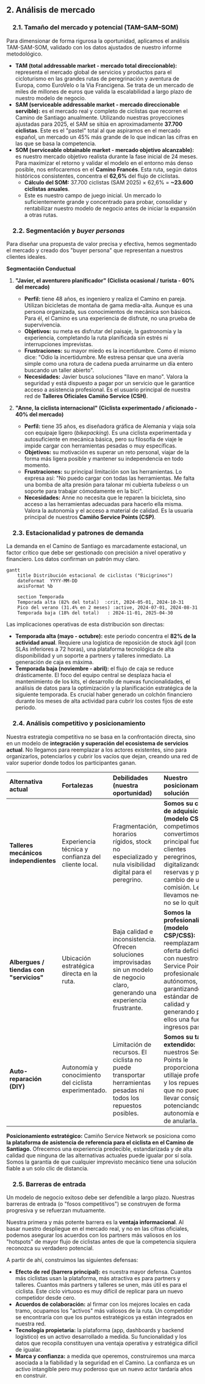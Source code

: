 ## **2. Análisis de mercado**

###  2.1. Tamaño del mercado y potencial (TAM–SAM–SOM)

Para dimensionar de forma rigurosa la oportunidad, aplicamos el análisis TAM-SAM-SOM, validado con los datos ajustados de nuestro informe metodológico.

- **TAM (total addressable market - mercado total direccionable):** representa el mercado global de servicios y productos para el cicloturismo en las grandes rutas de peregrinación y aventura de Europa, como EuroVelo o la Via Francigena. Se trata de un mercado de miles de millones de euros que valida la escalabilidad a largo plazo de nuestro modelo de negocio.
- **SAM (serviceable addressable market - mercado direccionable servible):** es el mercado real y completo de ciclistas que recorren el Camino de Santiago anualmente. Utilizando nuestras proyecciones ajustadas para 2025, el SAM se sitúa en aproximadamente **37.700 ciclistas**. Este es el "pastel" total al que aspiramos en el mercado español, un mercado un 45% más grande de lo que indican las cifras en las que se basa la competencia.
- **SOM (serviceable obtainable market - mercado objetivo alcanzable):** es nuestro mercado objetivo realista durante la fase inicial de 24 meses. Para maximizar el retorno y validar el modelo en el entorno más denso posible, nos enfocaremos en el **Camino Francés**. Esta ruta, según datos históricos consistentes, concentra el **62,6%** del flujo de ciclistas.
  - **Cálculo del SOM:** 37.700 ciclistas (SAM 2025) × 62,6% = **~23.600 ciclistas anuales**.
  - Este es nuestro campo de juego inicial. Un mercado lo suficientemente grande y concentrado para probar, consolidar y rentabilizar nuestro modelo de negocio antes de iniciar la expansión a otras rutas.

###  2.2. Segmentación y _buyer personas_

Para diseñar una propuesta de valor precisa y efectiva, hemos segmentado el mercado y creado dos "buyer persona" que representan a nuestros clientes ideales.

**Segmentación Conductual**

1. **"Javier, el aventurero planificador" (Ciclista ocasional / turista - 60% del mercado)**
   - **Perfil:** tiene 48 años, es ingeniero y realiza el Camino en pareja. Utilizan bicicletas de montaña de gama media-alta. Aunque es una persona organizada, sus conocimientos de mecánica son básicos. Para él, el Camino es una experiencia de disfrute, no una prueba de supervivencia.
   - **Objetivos:** su meta es disfrutar del paisaje, la gastronomía y la experiencia, completando la ruta planificada sin estrés ni interrupciones imprevistas.
   - **Frustraciones:** su mayor miedo es la incertidumbre. Como él mismo dice: "Odio la incertidumbre. Me estresa pensar que una avería simple como una rotura de cadena pueda arruinarme un día entero buscando un taller abierto".
   - **Necesidades:** Javier busca soluciones "llave en mano". Valora la seguridad y está dispuesto a pagar por un servicio que le garantice acceso a asistencia profesional. Es el usuario principal de nuestra red de **Talleres Oficiales Camiño Service (CSH)**.

2. **"Anne, la ciclista internacional" (Ciclista experimentado / aficionado - 40% del mercado)**
   - **Perfil:** tiene 35 años, es diseñadora gráfica de Alemania y viaja sola con equipaje ligero (_bikepacking_). Es una ciclista experimentada y autosuficiente en mecánica básica, pero su filosofía de viaje le impide cargar con herramientas pesadas o muy específicas.
   - **Objetivos:** su motivación es superar un reto personal, viajar de la forma más ligera posible y mantener su independencia en todo momento.
   - **Frustraciones:** su principal limitación son las herramientas. Lo expresa así: "No puedo cargar con todas las herramientas. Me falta una bomba de alta presión para talonar mi cubierta _tubeless_ o un soporte para trabajar cómodamente en la bici".
   - **Necesidades:** Anne no necesita que le reparen la bicicleta, sino acceso a las herramientas adecuadas para hacerlo ella misma. Valora la autonomía y el acceso a material de calidad. Es la usuaria principal de nuestros **Camiño Service Points (CSP)**.

###  2.3. Estacionalidad y patrones de demanda

La demanda en el Camino de Santiago es marcadamente estacional, un factor crítico que debe ser gestionado con precisión a nivel operativo y financiero. Los datos confirman un patrón muy claro.

```mermaid
gantt
    title Distribución estacional de ciclistas ("Bicigrinos")
    dateFormat  YYYY-MM-DD
    axisFormat %b

    section Temporada
    Temporada alta (82% del total)  :crit, 2024-05-01, 2024-10-31
    Pico del verano (31.4% en 2 meses) :active, 2024-07-01, 2024-08-31
    Temporada baja (18% del total)   : 2024-11-01, 2025-04-30
```

Las implicaciones operativas de esta distribución son directas:

- **Temporada alta (mayo - octubre):** este periodo concentra el **82% de la actividad anual**. Requiere una logística de reposición de stock ágil (con SLAs inferiores a 72 horas), una plataforma tecnológica de alta disponibilidad y un soporte a partners y talleres inmediato. La generación de caja es máxima.
- **Temporada baja (noviembre - abril):** el flujo de caja se reduce drásticamente. El foco del equipo central se desplaza hacia el mantenimiento de los kits, el desarrollo de nuevas funcionalidades, el análisis de datos para la optimización y la planificación estratégica de la siguiente temporada. Es crucial haber generado un colchón financiero durante los meses de alta actividad para cubrir los costes fijos de este periodo.

###  2.4. Análisis competitivo y posicionamiento

Nuestra estrategia competitiva no se basa en la confrontación directa, sino en un modelo de **integración y superación del ecosistema de servicios actual**. No llegamos para reemplazar a los actores existentes, sino para organizarlos, potenciarlos y cubrir los vacíos que dejan, creando una red de valor superior donde todos los participantes ganan.

| Alternativa actual                      | Fortalezas                                           | Debilidades (nuestra oportunidad)                                                                                                    | Nuestro posicionamiento y solución                                                                                                                                                                                                   |
| :-------------------------------------- | :--------------------------------------------------- | :----------------------------------------------------------------------------------------------------------------------------------- | :----------------------------------------------------------------------------------------------------------------------------------------------------------------------------------------------------------------------------------- |
| **Talleres mecánicos independientes**   | Experiencia técnica y confianza del cliente local.   | Fragmentación, horarios rígidos, stock no especializado y nula visibilidad digital para el peregrino.                                | **Somos su canal de adquisición (modelo CSH):** no competimos. Nos convertimos en su principal fuente de clientes peregrinos, digitalizando sus reservas y pagos a cambio de una comisión. Les llevamos negocio, no se lo quitamos.  |
| **Albergues / tiendas con "servicios"** | Ubicación estratégica directa en la ruta.            | Baja calidad e inconsistencia. Ofrecen soluciones improvisadas sin un modelo de negocio claro, generando una experiencia frustrante. | **Somos la profesionalización (modelo CSP/CSS):** reemplazamos su oferta deficiente con nuestros Service Points profesionales y autónomos, garantizando un estándar de calidad y generando para ellos una fuente de ingresos pasiva. |
| **Auto-reparación (DIY)**               | Autonomía y conocimiento del ciclista experimentado. | Limitación de recursos. El ciclista no puede transportar herramientas pesadas ni todos los repuestos posibles.                       | **Somos su taller extendido:** nuestros Service Points le proporcionan el utillaje profesional y los repuestos que no puede llevar consigo, potenciando su autonomía en lugar de anularla.                                           |

**Posicionamiento estratégico:** Camiño Service Network se posiciona como **la plataforma de asistencia de referencia para el ciclista en el Camino de Santiago.** Ofrecemos una experiencia predecible, estandarizada y de alta calidad que ninguna de las alternativas actuales puede igualar por sí sola. Somos la garantía de que cualquier imprevisto mecánico tiene una solución fiable a un solo clic de distancia.

###  2.5. Barreras de entrada

Un modelo de negocio exitoso debe ser defendible a largo plazo. Nuestras barreras de entrada (o "fosos competitivos") se construyen de forma progresiva y se refuerzan mutuamente.

Nuestra primera y más potente barrera es la **ventaja informacional**. Al basar nuestro despliegue en el mercado real, y no en las cifras oficiales, podemos asegurar los acuerdos con los partners más valiosos en los "hotspots" de mayor flujo de ciclistas antes de que la competencia siquiera reconozca su verdadero potencial.

A partir de ahí, construimos las siguientes defensas:

- **Efecto de red (barrera principal):** es nuestra mayor defensa. Cuantos más ciclistas usan la plataforma, más atractiva es para partners y talleres. Cuantos más partners y talleres se unen, más útil es para el ciclista. Este ciclo virtuoso es muy difícil de replicar para un nuevo competidor desde cero.
- **Acuerdos de colaboración:** al firmar con los mejores locales en cada tramo, ocupamos los "activos" más valiosos de la ruta. Un competidor se encontraría con que los puntos estratégicos ya están integrados en nuestra red.
- **Tecnología propietaria:** la plataforma (app, dashboards y backend logístico) es un activo desarrollado a medida. Su funcionalidad y los datos que recopila constituyen una ventaja operativa y estratégica difícil de igualar.
- **Marca y confianza:** a medida que operemos, construiremos una marca asociada a la fiabilidad y la seguridad en el Camino. La confianza es un activo intangible pero muy poderoso que un nuevo actor tardaría años en construir.
